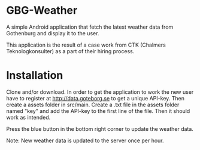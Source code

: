 # GBG-Weather
A simple Android application that fetch the latest weather data from Gothenburg and display it to the user.

This application is the result of a case work from CTK (Chalmers Teknologkonsulter) as a part of their hiring process. 


# Installation 
Clone and/or download. In order to get the application to work the new user have to register at http://data.goteborg.se to get a unique API-key. Then create a assets folder in src/main. Create a .txt file in the assets folder named "key" and add the API-key to the first line of the file. Then it should work as intended. 

Press the blue button in the bottom right corner to update the weather data. 

Note: New weather data is updated to the server once per hour. 
